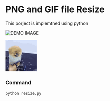 # PNG and GIF file Resize

This porject is implemtned using python

![DEMO IMAGE](https://github.com/DreamSky1996/png_or_gif_resize/blob/master/img/before.gif)

![DEMO IMAGE](https://github.com/DreamSky1996/png_or_gif_resize/blob/master/img/after.gif)

### Command
```
python resize.py
```

